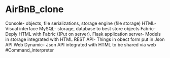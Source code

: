 # AirBnB_clone
Console- objects, file serializations, storage engine (file storage)
HTML- Visual interface
MySQL- storage, database to best store objects
Fabric- Deply HTML with Fabric ((Put on server).
Flask application server- Models in storage integrated with HTML
REST API- Things in obect form put in Json API
Web Dynamic- Json API integrated with HTML to be shared via web
#Command_interpreter

